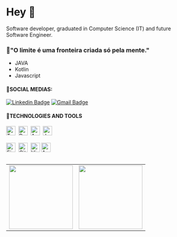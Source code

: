 # Hey 👋

Software developer, graduated in Computer Science (IT) and future Software Engineer.


### 🔷"O limite é uma fronteira criada só pela mente."
   - JAVA
   - Kotlin
   - Javascript


#### 🔵SOCIAL MEDIAS:

[![Linkedin Badge](https://img.shields.io/badge/-Pedro%20Henrique-323232?style=flat-square&logo=Linkedin&logoColor=white&link=https://www.linkedin.com/in/pedro-henrique-663094199/)](https://www.linkedin.com/in/pedromartins936/) 
[![Gmail Badge](https://img.shields.io/badge/-pedroh93601@gmail.com-323232?style=flat-square&logo=Gmail&logoColor=white&link=mailto:pedroh93601@gmail.com)](mailto:pedroh93601@gmail.com)

#### 🔵TECHNOLOGIES AND TOOLS

<img src="https://img.shields.io/badge/TypeScript-282C34?logo=typescript&logoColor=3178C6" alt="TypeScript Logo" title="TypeScript" height="25" />&nbsp;
<img src="https://img.shields.io/badge/React-282C34?logo=react&logoColor=61DAFB" alt="React Logo" title="React.js" height="25" />&nbsp;
<img src="https://img.shields.io/badge/Android-282C34?logo=android&logoColor=3DDC84" alt="Android Logo" title="Android" height="25" />&nbsp;
<img src="https://img.shields.io/badge/Java-282C34?logo=java&logoColor=61DAFB" alt="Java Logo" title="Java" height="25" />&nbsp;
<br>
<br>
<img src="https://img.shields.io/badge/Firebase-282C34?logo=firebase&logoColor=f9ed02" alt="Firebase Logo" title="Firebase" height="25" />&nbsp;
<img src="https://img.shields.io/badge/Git-282C34?logo=git&logoColor=F05032" alt="Git Logo" title="Git" height="25" />&nbsp;
<img src="https://img.shields.io/badge/VS%20Code-282C34?logo=visual-studio-code&logoColor=007ACC" alt="Visual Studio Code Logo" title="Visual Studio Code" height="25" />
<img src="https://img.shields.io/badge/Android Studio-282C34?logo=android-studio&logoColor=3DDC84" alt="Android Studio Logo" title="Android Studio" height="25" />


<table  align="left">

<row>

  <td>
    <img  height='172'  src='https://github-readme-stats.vercel.app/api/top-langs/?username=pedro256&layout=compact&theme=dracula'>
  </td>
  
  <td>
    <img  height='172'  src='https://github-readme-stats.vercel.app/api?username=pedro256&show_icons=true&theme=dracula'>
  </td>

</row>

</table>
